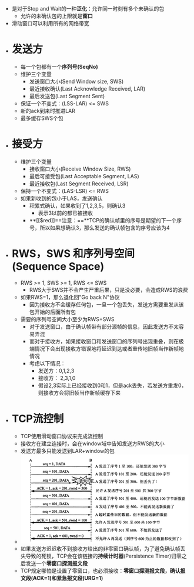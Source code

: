 - 是对于Stop and Wait的一种**泛化**：允许同一时刻有多个未确认的包
	- 允许的未确认包的上限就是**窗口**
- 滑动窗口可以利用所有的网络带宽
- # 发送方
	- 每一个包都有一个**序列号(SeqNo)**
	- 维护三个变量
		- 发送窗口大小(Send Window size, SWS)
		- 最近接收确认(Last Acknowledge Received, LAR)
		- 最后发送包(Last Segment Sent)
	- 保证一个不变式：(LSS-LAR) <= SWS
	- 新的ack到来时推进LAR
	- 最多缓存SWS个包
- # 接受方
	- 维护三个变量
		- 接收窗口大小(Receive Window Size, RWS)
		- 最后可接受包(Last Acceptable Segment, LAS)
		- 最近接收包(Last Segment Received, LSR)
	- 保持一个不变式：(LAS-LSR) <= RWS
	- 如果新收到的包小于LAS，发送确认
		- 积累式确认，如果收到了1,2,3,5，则确认3
			- 表示3以前的都已被接收
		- **[[$red]]==注意：==**TCP的确认帧里的序号是期望的下一个序号，所以如果想确认3，那么发送的确认帧包含的序号应该为4
- # RWS，SWS 和序列号空间(Sequence Space)
	- RWS >= 1, SWS >= 1, RWS <= SWS
		- RWS大于SWS并不会产生严重后果，只是没必要，会造成RWS的浪费
	- 如果RWS=1，那么退化回"Go back N"协议
		- 因为接收方不会缓存任何包，一旦一个包丢失，发送方需要重发从该包开始的后面所有包
	- 需要的序列号空间大小至少为RWS+SWS
		- 对于发送窗口，由于确认帧带有部分源帧的信息，因此发送方不太容易弄混
		- 而对于接收方，如果接收窗口和发送窗口的序列号出现重叠，则在极端情况下会出现接收方错误地将延迟到达或者重传地旧帧当作新帧地情况
		- 考虑以下情况：
			- 发送方：0,1,2,3
			- 接收方：     2,3,1,0
			- 假设2,3实际上已经接收到0和1，但是ack丢失，若发送方重发0，则接收方会将旧帧当作新帧缓存下来
- # TCP流控制
	- TCP使用滑动窗口协议来完成流控制
	- 接收方在建立连接时，会在window域中告知发送方RWS的大小
	- 发送方最多只能发送到LAR+window的包
	- ![image.png](../assets/image_1675533624146_0.png)
	- 如果发送方迟迟收不到接收方给出的非零窗口确认帧，为了避免确认帧丢失导致的死锁，TCP会在该链接的**持续计时器**(Persistence Timer)归零之后发送一个**零窗口探测报文段**
	- TCP规定哪怕是设置了零窗口，也必须接收：**零窗口探测报文段，确认报文段(ACK=1)和紧急报文段(URG=1)**